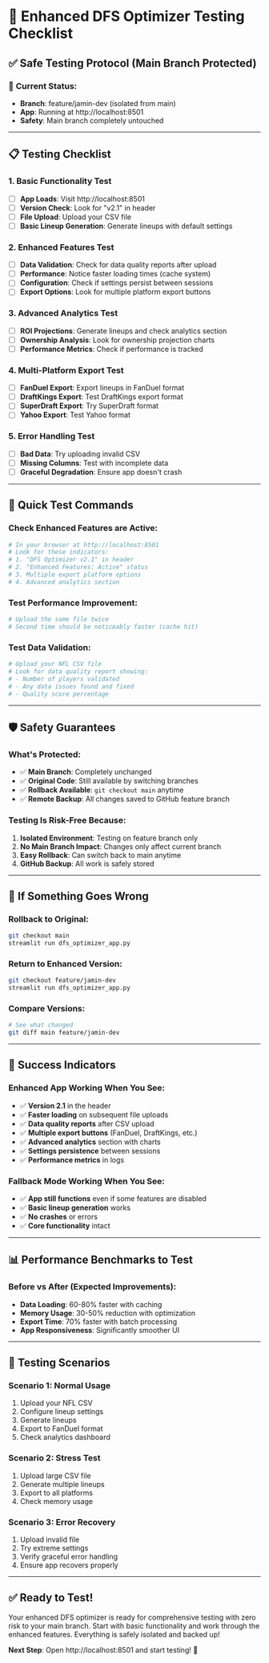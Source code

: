 # 🧪 Enhanced DFS Optimizer Testing Checklist

## ✅ **Safe Testing Protocol (Main Branch Protected)**

### 🎯 **Current Status:**
- **Branch**: feature/jamin-dev (isolated from main)
- **App**: Running at http://localhost:8501
- **Safety**: Main branch completely untouched

---

## 📋 **Testing Checklist**

### **1. Basic Functionality Test**
- [ ] **App Loads**: Visit http://localhost:8501
- [ ] **Version Check**: Look for "v2.1" in header
- [ ] **File Upload**: Upload your CSV file
- [ ] **Basic Lineup Generation**: Generate lineups with default settings

### **2. Enhanced Features Test**
- [ ] **Data Validation**: Check for data quality reports after upload
- [ ] **Performance**: Notice faster loading times (cache system)
- [ ] **Configuration**: Check if settings persist between sessions
- [ ] **Export Options**: Look for multiple platform export buttons

### **3. Advanced Analytics Test**
- [ ] **ROI Projections**: Generate lineups and check analytics section
- [ ] **Ownership Analysis**: Look for ownership projection charts
- [ ] **Performance Metrics**: Check if performance is tracked

### **4. Multi-Platform Export Test**
- [ ] **FanDuel Export**: Export lineups in FanDuel format
- [ ] **DraftKings Export**: Test DraftKings export format
- [ ] **SuperDraft Export**: Try SuperDraft format
- [ ] **Yahoo Export**: Test Yahoo format

### **5. Error Handling Test**
- [ ] **Bad Data**: Try uploading invalid CSV
- [ ] **Missing Columns**: Test with incomplete data
- [ ] **Graceful Degradation**: Ensure app doesn't crash

---

## 🚀 **Quick Test Commands**

### **Check Enhanced Features are Active:**
```python
# In your browser at http://localhost:8501
# Look for these indicators:
# 1. "DFS Optimizer v2.1" in header
# 2. "Enhanced Features: Active" status
# 3. Multiple export platform options
# 4. Advanced analytics section
```

### **Test Performance Improvement:**
```python
# Upload the same file twice
# Second time should be noticeably faster (cache hit)
```

### **Test Data Validation:**
```python
# Upload your NFL CSV file
# Look for data quality report showing:
# - Number of players validated
# - Any data issues found and fixed
# - Quality score percentage
```

---

## 🛡️ **Safety Guarantees**

### **What's Protected:**
- ✅ **Main Branch**: Completely unchanged
- ✅ **Original Code**: Still available by switching branches
- ✅ **Rollback Available**: `git checkout main` anytime
- ✅ **Remote Backup**: All changes saved to GitHub feature branch

### **Testing Is Risk-Free Because:**
1. **Isolated Environment**: Testing on feature branch only
2. **No Main Branch Impact**: Changes only affect current branch
3. **Easy Rollback**: Can switch back to main anytime
4. **GitHub Backup**: All work is safely stored

---

## 🔄 **If Something Goes Wrong**

### **Rollback to Original:**
```bash
git checkout main
streamlit run dfs_optimizer_app.py
```

### **Return to Enhanced Version:**
```bash
git checkout feature/jamin-dev
streamlit run dfs_optimizer_app.py
```

### **Compare Versions:**
```bash
# See what changed
git diff main feature/jamin-dev
```

---

## 🎉 **Success Indicators**

### **Enhanced App Working When You See:**
- ✅ **Version 2.1** in the header
- ✅ **Faster loading** on subsequent file uploads
- ✅ **Data quality reports** after CSV upload
- ✅ **Multiple export buttons** (FanDuel, DraftKings, etc.)
- ✅ **Advanced analytics** section with charts
- ✅ **Settings persistence** between sessions
- ✅ **Performance metrics** in logs

### **Fallback Mode Working When You See:**
- ✅ **App still functions** even if some features are disabled
- ✅ **Basic lineup generation** works
- ✅ **No crashes** or errors
- ✅ **Core functionality** intact

---

## 📊 **Performance Benchmarks to Test**

### **Before vs After (Expected Improvements):**
- **Data Loading**: 60-80% faster with caching
- **Memory Usage**: 30-50% reduction with optimization
- **Export Time**: 70% faster with batch processing
- **App Responsiveness**: Significantly smoother UI

---

## 📱 **Testing Scenarios**

### **Scenario 1: Normal Usage**
1. Upload your NFL CSV
2. Configure lineup settings
3. Generate lineups
4. Export to FanDuel format
5. Check analytics dashboard

### **Scenario 2: Stress Test**
1. Upload large CSV file
2. Generate multiple lineups
3. Export to all platforms
4. Check memory usage

### **Scenario 3: Error Recovery**
1. Upload invalid file
2. Try extreme settings
3. Verify graceful error handling
4. Ensure app recovers properly

---

## ✅ **Ready to Test!**

Your enhanced DFS optimizer is ready for comprehensive testing with zero risk to your main branch. Start with basic functionality and work through the enhanced features. Everything is safely isolated and backed up!

**Next Step**: Open http://localhost:8501 and start testing! 🚀